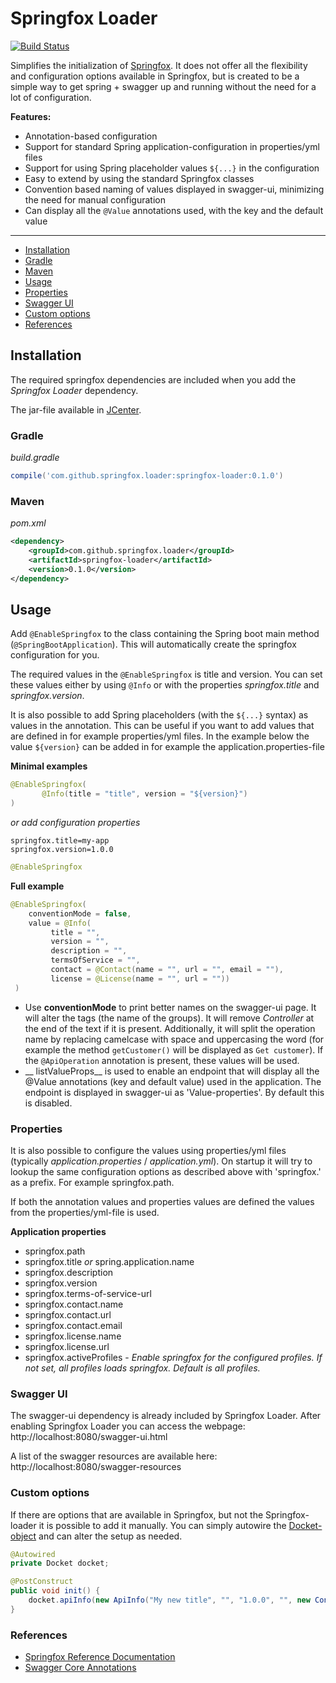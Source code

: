 # Springfox Loader

[![Build Status](https://travis-ci.org/jarlehansen/springfox-loader.svg?branch=master)](https://travis-ci.org/jarlehansen/springfox-loader)

Simplifies the initialization of [Springfox](http://springfox.io/).
It does not offer all the flexibility and configuration options available in Springfox, but is created to be a simple way to
get spring + swagger up and running without the need for a lot of configuration.

__Features:__
* Annotation-based configuration
* Support for standard Spring application-configuration in properties/yml files
* Support for using Spring placeholder values `${...}`  in the configuration
* Easy to extend by using the standard Springfox classes
* Convention based naming of values displayed in swagger-ui, minimizing the need for manual configuration
* Can display all the `@Value` annotations used, with the key and the default value

---

* [Installation](#installation)
 * [Gradle](#gradle)
 * [Maven](#maven)
* [Usage](#usage)
 * [Properties](#properties)
 * [Swagger UI](#swagger-ui)
 * [Custom options](#custom-options)
 * [References](#references)

## Installation

The required springfox dependencies are included when you add the _Springfox Loader_ dependency.

The jar-file available in [JCenter](https://bintray.com/jarlehansen/maven/springfox-loader/).

### Gradle

_build.gradle_
```groovy
compile('com.github.springfox.loader:springfox-loader:0.1.0')
```

### Maven

_pom.xml_
```xml
<dependency>
    <groupId>com.github.springfox.loader</groupId>
    <artifactId>springfox-loader</artifactId>
    <version>0.1.0</version>
</dependency>
```

## Usage

Add `@EnableSpringfox` to the class containing the Spring boot main method (`@SpringBootApplication`).
This will automatically create the springfox configuration for you.

The required values in the `@EnableSpringfox` is title and version. You can set these values either by using `@Info` or
with the properties _springfox.title_ and _springfox.version_.

It is also possible to add Spring placeholders (with the `${...}` syntax) as values in the annotation.
This can be useful if you want to add values that are defined in for example properties/yml files.
In the example below the value `${version}` can be added in for example the application.properties-file

 __Minimal examples__
 ```java
@EnableSpringfox(
        @Info(title = "title", version = "${version}")
)
 ```

_or add configuration properties_
```
springfox.title=my-app
springfox.version=1.0.0
```

```java
@EnableSpringfox
```


__Full example__
```java
@EnableSpringfox(
    conventionMode = false,
    value = @Info(
         title = "",
         version = "",
         description = "",
         termsOfService = "",
         contact = @Contact(name = "", url = "", email = ""),
         license = @License(name = "", url = ""))
 )
```

* Use __conventionMode__ to print better names on the swagger-ui page. It will alter the tags (the name of the groups).
It will remove  _Controller_ at the end of the text if it is present. Additionally, it will split the operation name by
replacing camelcase with space and uppercasing the word (for example the method `getCustomer()` will be displayed as `Get customer`).
If the `@ApiOperation` annotation is present, these values will be used.
* __ listValueProps__ is used to enable an endpoint that will display all the @Value annotations (key and default value) used in the application. The endpoint is displayed in swagger-ui as 'Value-properties'. By default this is disabled.

### Properties

It is also possible to configure the values using properties/yml files (typically _application.properties_ / _application.yml_).
On startup it will try to lookup the same configuration options as described above with 'springfox.' as a prefix.
For example springfox.path.

If both the annotation values and properties values are defined the values from the properties/yml-file is used.

__Application properties__
* springfox.path
* springfox.title _or_ spring.application.name
* springfox.description
* springfox.version
* springfox.terms-of-service-url
* springfox.contact.name
* springfox.contact.url
* springfox.contact.email
* springfox.license.name
* springfox.license.url
* springfox.activeProfiles - _Enable springfox for the configured profiles. If not set, all profiles loads springfox. Default is all profiles._

### Swagger UI

The swagger-ui dependency is already included by Springfox Loader.
After enabling Springfox Loader you can access the webpage: http://localhost:8080/swagger-ui.html

A list of the swagger resources are available here: http://localhost:8080/swagger-resources

### Custom options
If there are options that are available in Springfox, but not the Springfox-loader it is possible to add it manually.
You can simply autowire the [Docket-object](http://springfox.github.io/springfox/javadoc/current/springfox/documentation/spring/web/plugins/Docket.html) and can alter the setup as needed.

```java
@Autowired
private Docket docket;

@PostConstruct
public void init() {
    docket.apiInfo(new ApiInfo("My new title", "", "1.0.0", "", new Contact("", "", ""), "", ""));
}
```

### References
* [Springfox Reference Documentation](http://springfox.github.io/springfox/docs/current/)
* [Swagger Core Annotations](https://github.com/swagger-api/swagger-core/wiki/Annotations-1.5.X)